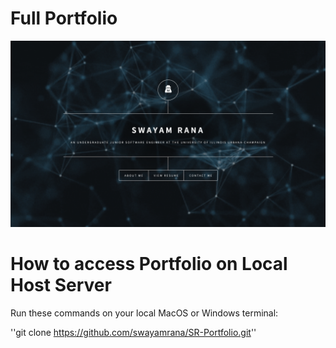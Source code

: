 # Full Portfolio

![alt text](screenshot.png)

# How to access Portfolio on Local Host Server

Run these commands on your local MacOS or Windows terminal:

''git clone  https://github.com/swayamrana/SR-Portfolio.git''
